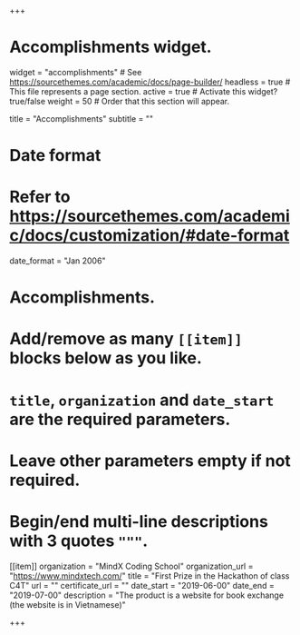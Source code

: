 +++
# Accomplishments widget.
widget = "accomplishments"  # See https://sourcethemes.com/academic/docs/page-builder/
headless = true  # This file represents a page section.
active = true  # Activate this widget? true/false
weight = 50  # Order that this section will appear.

title = "Accomplishments"
subtitle = ""

# Date format
#   Refer to https://sourcethemes.com/academic/docs/customization/#date-format
date_format = "Jan 2006"

# Accomplishments.
#   Add/remove as many `[[item]]` blocks below as you like.
#   `title`, `organization` and `date_start` are the required parameters.
#   Leave other parameters empty if not required.
#   Begin/end multi-line descriptions with 3 quotes `"""`.

[[item]]
  organization = "MindX Coding School"
  organization_url = "https://www.mindxtech.com/"
  title = "First Prize in the Hackathon of class C4T"
  url = ""
  certificate_url = ""
  date_start = "2019-06-00"
  date_end = "2019-07-00"
  description = "The product is a website for book exchange (the website is in Vietnamese)"

+++

